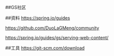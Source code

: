 ##GS社区

##资料
https://spring.io/guides

https://github.com/DuoLaGMeng/community

https://spring.io/guides/gs/serving-web-content/

##工具
https://git-scm.com/download